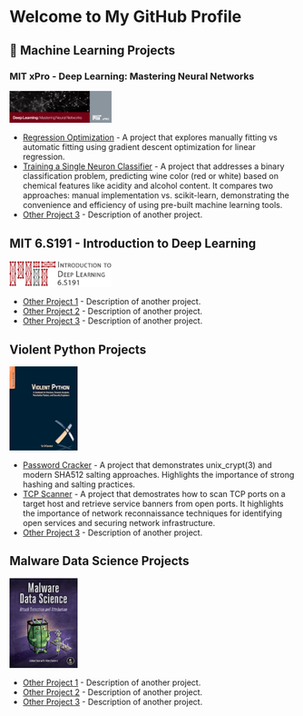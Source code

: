 # Welcome to My GitHub Profile

## 🔬 Machine Learning Projects
### **MIT xPro** - Deep Learning: Mastering Neural Networks
<img src="./img/Deep Learning_ Mastering Neural Networks.png" alt="6.S191" width="180"/>


- [Regression Optimization](https://github.com/sassom2112/module_1_regression_optimization) - A project that explores manually fitting vs automatic fitting using gradient descent optimization for linear regression.
- [Training a Single Neuron Classifier](https://github.com/sassom2112/fuzzy-palm-tree.git) - A project that addresses a binary classification problem, predicting wine color (red or white) based on chemical features like acidity and alcohol content. It compares two approaches: manual implementation vs. scikit-learn, demonstrating the convenience and efficiency of using pre-built machine learning tools.
- [Other Project 3](#) - Description of another project.

## **MIT** 6.S191 - Introduction to Deep Learning
<img src="./img/banner.png" alt="6.S191" width="180"/>

- [Other Project 1](#) - Description of another project.
- [Other Project 2](#) - Description of another project.
- [Other Project 3](#) - Description of another project.

## Violent Python Projects
<img src="./img/violent%20python%20image.jpg" alt="violent python" width="120"/> 

- [Password Cracker](https://github.com/sassom2112/ideal-rotary-phone.git) - A project that demonstrates unix_crypt(3) and modern SHA512 salting approaches. Highlights the importance of strong hashing and salting practices.
- [TCP Scanner](https://github.com/sassom2112/shiny-octo-happiness.git) - A project that demostrates how to scan TCP ports on a target host and retrieve service banners from open ports. It highlights the importance of network reconnaissance techniques for identifying open services and securing network infrastructure.
- [Other Project 3](#) - Description of another project.

## Malware Data Science Projects
<img src="./img/malware_data_science.jpg" alt="malware data science" width="120"/> 

- [Other Project 1](#) - Description of another project.
- [Other Project 2](#) - Description of another project.
- [Other Project 3](#) - Description of another project.
